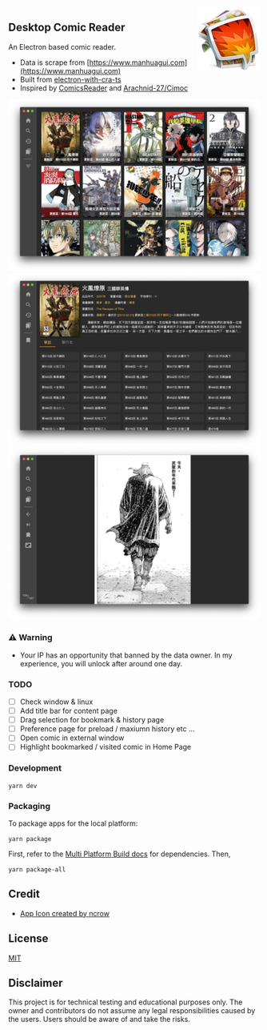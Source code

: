 <img src="./internals/128x128.png" align="right">

## Desktop Comic Reader

An Electron based comic reader.

- Data is scrape from [https://www.manhuagui.com](https://www.manhuagui.com)
- Built from [electron-with-cra-ts](https://github.com/Pong420/electron-with-cra-ts)
- Inspired by [ComicsReader](https://github.com/ComicsReader/app) and [Arachnid-27/Cimoc](https://github.com/Arachnid-27/Cimoc)

<img src="internals/screenshot1.png">
<img src="internals/screenshot2.png">
<img src="internals/screenshot3.png">

### :warning: Warning

- Your IP has an opportunity that banned by the data owner. In my experience, you will unlock after around one day.

### TODO

- [ ] Check window & linux
- [ ] Add title bar for content page
- [ ] Drag selection for bookmark & history page
- [ ] Preference page for preload / maxiumn history etc ...
- [ ] Open comic in external window
- [ ] Highlight bookmarked / visited comic in Home Page

### Development

```
yarn dev
```

### Packaging

To package apps for the local platform:

```
yarn package
```

First, refer to the [Multi Platform Build docs](https://www.electron.build/multi-platform-build) for dependencies. Then,

```
yarn package-all
```

## Credit

- [App Icon created by ncrow](https://www.deviantart.com/ncrow/art/ComicBunch-Icon-189969026)

## License

[MIT](./LICENSE)

## Disclaimer

This project is for technical testing and educational purposes only. The owner and contributors do not assume any legal responsibilities caused by the users. Users should be aware of and take the risks.
